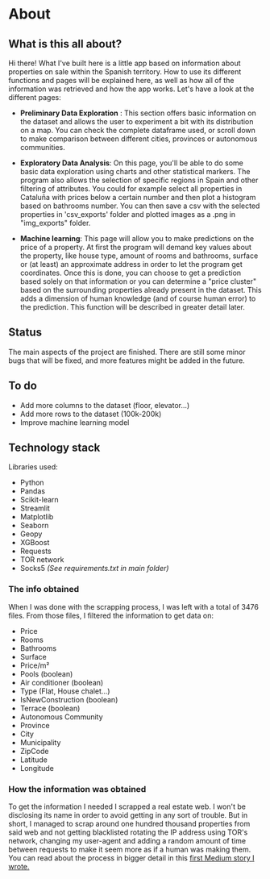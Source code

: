 
# About
## What is this all about? 
Hi there! 
What I've built here is a little app based on information about properties on sale within the Spanish territory. How to use its different functions and pages will be explained here, as well as how all of the information was retrieved and how the app works. Let's have a look at the different pages:
* **Preliminary Data Exploration** : 
This section offers basic information on the dataset and allows the user to experiment a bit with its distribution on a map. You can check the complete dataframe used, or scroll down to make comparison between different cities, provinces or autonomous communities. 

* **Exploratory Data Analysis**:
On this page, you'll be able to do some basic data exploration using charts and other statistical markers. The program also allows the selection of specific regions in Spain and other filtering of attributes. You could for example select all properties in Cataluña with prices below a certain number and then plot a histogram based on bathrooms number.  You can then save a csv with the selected properties in 'csv_exports' folder and plotted images as a .png in "img_exports" folder. 
* **Machine learning**:
This page will allow you to make predictions on the price of a property. At first the program will demand key values about the property, like house type, amount of rooms and bathrooms, surface or (at least) an approximate address in order to let the program get coordinates. Once this is done, you can choose to get a prediction based solely on that information or you can determine a "price cluster" based on the surrounding properties already present in the dataset. This adds a dimension of human knowledge (and of course human error) to the prediction. This function will be described in greater detail later. 

## Status
The main aspects of the project are finished. There are still some minor bugs that will be fixed, and more features might be added in the future.
## To do
* Add more columns to the dataset (floor, elevator...)
* Add more rows to the dataset (100k-200k)
* Improve machine learning model
## Technology stack
Libraries used: 
* Python
* Pandas
* Scikit-learn
* Streamlit
* Matplotlib
* Seaborn
* Geopy
* XGBoost
* Requests
* TOR network
* Socks5
*(See requirements.txt in main folder)*

### The info obtained
When I was done with the scrapping process, I was left with a total of 3476 files. From those files, I filtered the information to get data on: 
* Price
* Rooms
* Bathrooms
* Surface
* Price/m² 
* Pools (boolean)
* Air conditioner (boolean)
* Type (Flat, House chalet...)
* IsNewConstruction (boolean)
* Terrace (boolean)
* Autonomous Community
* Province
* City
* Municipality
* ZipCode
* Latitude
* Longitude

### How the information was obtained
To get the information I needed I scrapped a real estate web. I won't be disclosing its name in order to avoid getting in any sort of trouble. But in short, I managed to scrap around one hundred thousand properties from said web and not getting blacklisted rotating the IP address using TOR's network, changing my user-agent and adding a random amount of time between requests to make it seem more as if a human was making them. You can read about the process in bigger detail in this [first Medium story I wrote.](https://medium.com/@diegomesamarrero/how-i-managed-to-scrap-over-100k-properties-from-a-spanish-real-estate-website-be3cb14be594)

